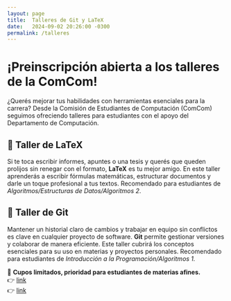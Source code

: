 ```yaml
---
layout: page
title:  Talleres de Git y LaTeX
date:   2024-09-02 20:26:00 -0300
permalink: /talleres
---
```


# ¡Preinscripción abierta a los talleres de la ComCom!

¿Querés mejorar tus habilidades con herramientas esenciales para la carrera? Desde la Comisión de Estudiantes de Computación (ComCom) seguimos ofreciendo talleres para estudiantes con el apoyo del Departamento de Computación.

## 📝 Taller de **LaTeX**

Si te toca escribir informes, apuntes o una tesis y querés que queden prolijos sin renegar con el formato, **LaTeX** es tu mejor amigo. En este taller aprenderás a escribir fórmulas matemáticas, estructurar documentos y darle un toque profesional a tus textos. Recomendado para estudiantes de _Algoritmos/Estructuras de Datos/Algoritmos 2_.

## 🔗 Taller de **Git**

Mantener un historial claro de cambios y trabajar en equipo sin conflictos es clave en cualquier proyecto de software. **Git** permite gestionar versiones y colaborar de manera eficiente. Este taller cubrirá los conceptos esenciales para su uso en materias y proyectos personales. Recomendado para estudiantes de _Introducción a la Programación/Algoritmos 1._

📌 **Cupos limitados, prioridad para estudiantes de materias afines.**  
👉 [link](link)  
👉 [link](link)  
